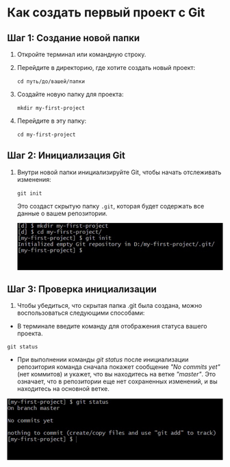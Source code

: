 # Как создать первый проект с Git

## Шаг 1: Создание новой папки

1. Откройте терминал или командную строку.

2. Перейдите в директорию, где хотите создать новый проект:

   `cd путь/до/вашей/папки`

3. Создайте новую папку для проекта:  

   `mkdir my-first-project`

4. Перейдите в эту папку:  

   `cd my-first-project`

## Шаг 2: Инициализация Git

1. Внутри новой папки инициализируйте Git, чтобы начать отслеживать изменения:  

   `git init`  

   Это создаст скрытую папку `.git`, которая будет содержать все данные о вашем репозитории.

   ![Init GitProject](../img/git-init.png)

## Шаг 3: Проверка инициализации

1. Чтобы убедиться, что скрытая папка .git была создана, можно воспользоваться следующими способами:

- В терминале введите команду для отображения статуса вашего проекта.

```
git status
```

- При выполнении команды *git status* после инициализации репозитория команда сначала покажет сообщение *"No commits yet"* (нет коммитов) и укажет, что вы находитесь на ветке *"master"*. Это означает, что в репозитории еще нет сохраненных изменений, и вы находитесь на основной ветке.

![Check Status](../img/git-status.png)